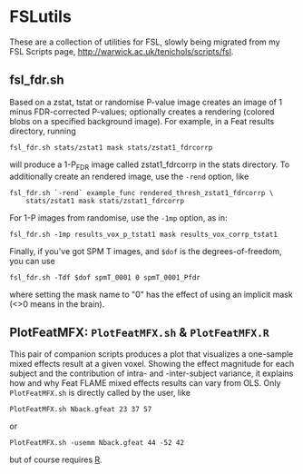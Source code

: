 # FSLutils
These are a collection of utilities for FSL, slowly being migrated from my FSL Scripts page, http://warwick.ac.uk/tenichols/scripts/fsl.

## fsl_fdr.sh

Based on a zstat, tstat or randomise P-value image creates an image of
1 minus FDR-corrected P-values; optionally creates a rendering
(colored blobs on a specified background image). For example, in a
Feat results directory, running
```
fsl_fdr.sh stats/zstat1 mask stats/zstat1_fdrcorrp 
```
will produce a 1-P<sub>FDR</sub> image called zstat1_fdrcorrp in the stats
directory. To additionally create an rendered image, use the `-rend`
option, like
```
fsl_fdr.sh `-rend` example_func rendered_thresh_zstat1_fdrcorrp \
    stats/zstat1 mask stats/zstat1_fdrcorrp    
```
For 1-P images from randomise, use the `-1mp` option, as in:
```
fsl_fdr.sh -1mp results_vox_p_tstat1 mask results_vox_corrp_tstat1    
```
Finally, if you've got SPM T images, and `$dof` is the
degrees-of-freedom, you can use
```
fsl_fdr.sh -Tdf $dof spmT_0001 0 spmT_0001_Pfdr 
```
where setting the mask name to "0" has the effect of using an implicit
mask (<>0 means in the brain).

## PlotFeatMFX: `PlotFeatMFX.sh` & `PlotFeatMFX.R`

This pair of companion scripts produces a plot that visualizes a
one-sample mixed effects result at a given voxel. Showing the effect
magnitude for each subject and the contribution of intra- and
-inter-subject variance, it explains how and why Feat FLAME mixed
effects results can vary from OLS. Only `PlotFeatMFX.sh` is directly
called by the user, like
```
PlotFeatMFX.sh Nback.gfeat 23 37 57
```
or
```
PlotFeatMFX.sh -usemm Nback.gfeat 44 -52 42
```
but of course requires [R](http://www.r-project.org/).

